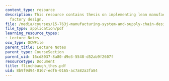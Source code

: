 ```yaml
---
content_type: resource
description: This resource contains thesis on implementing lean manufacturing through
  factory design.
file: /media/courses/15-763j-manufacturing-system-and-supply-chain-design-spring-2005/8b9f9d940167edf60165ac7a82a3fa84_flinchbaugh_thes.pdf
file_type: application/pdf
learning_resource_types:
- Lecture Notes
ocw_type: OCWFile
parent_title: Lecture Notes
parent_type: CourseSection
parent_uid: 16cd8037-8a80-d9e3-5548-d52ab9f2607f
resourcetype: Document
title: flinchbaugh_thes.pdf
uid: 8b9f9d94-0167-edf6-0165-ac7a82a3fa84
---
```

